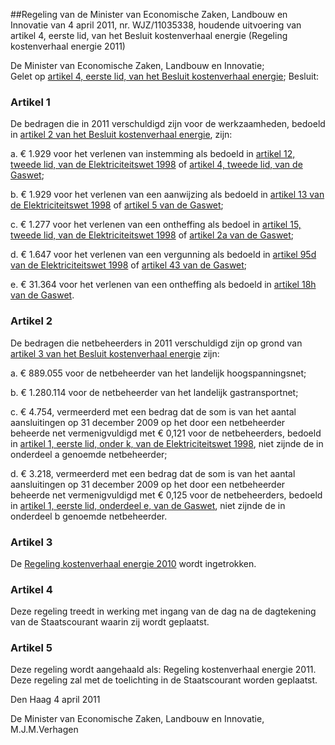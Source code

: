 <meta http-equiv='Content-Type' content='text/html; charset=utf-8' />

##Regeling van de Minister van Economische Zaken, Landbouw en Innovatie van 4 april 2011, nr. WJZ/11035338, houdende uitvoering van artikel 4, eerste lid, van het Besluit kostenverhaal energie (Regeling kostenverhaal energie 2011)

De Minister van Economische Zaken, Landbouw en Innovatie;  
Gelet op [artikel 4, eerste lid, van het Besluit kostenverhaal energie](../../../../../../AMvB/besluit/kostenverhaal/energie/BWBR0012621/README.md);
Besluit:    

### Artikel  1  

De bedragen die in 2011 verschuldigd zijn voor de werkzaamheden, bedoeld in [artikel 2 van het Besluit kostenverhaal energie](../../../../../../AMvB/besluit/kostenverhaal/energie/BWBR0012621/README.md), zijn: 

a. € 1.929 voor het verlenen van instemming als bedoeld in [artikel 12, tweede lid, van de Elektriciteitswet 1998](../../../../../../wet/elektriciteitswet/1998/BWBR0009755/README.md) of [artikel 4, tweede lid, van de Gaswet](../../../../../../wet/gaswet/BWBR0011440/README.md);  

b. € 1.929 voor het verlenen van een aanwijzing als bedoeld in [artikel 13 van de Elektriciteitswet 1998](../../../../../../wet/elektriciteitswet/1998/BWBR0009755/README.md) of [artikel 5 van de Gaswet](../../../../../../wet/gaswet/BWBR0011440/README.md);  

c. € 1.277 voor het verlenen van een ontheffing als bedoel in [artikel 15, tweede lid, van de Elektriciteitswet 1998](../../../../../../wet/elektriciteitswet/1998/BWBR0009755/README.md) of [artikel 2a van de Gaswet](../../../../../../wet/gaswet/BWBR0011440/README.md);  

d. € 1.647 voor het verlenen van een vergunning als bedoeld in [artikel 95d van de Elektriciteitswet 1998](../../../../../../wet/elektriciteitswet/1998/BWBR0009755/README.md) of [artikel 43 van de Gaswet](../../../../../../wet/gaswet/BWBR0011440/README.md);  

e. € 31.364 voor het verlenen van een ontheffing als bedoeld in [artikel 18h van de Gaswet](../../../../../../wet/gaswet/BWBR0011440/README.md).    

### Artikel  2  

De bedragen die netbeheerders in 2011 verschuldigd zijn op grond van [artikel 3 van het Besluit kostenverhaal energie](../../../../../../AMvB/besluit/kostenverhaal/energie/BWBR0012621/README.md) zijn: 

a. € 889.055 voor de netbeheerder van het landelijk hoogspanningsnet;  

b. € 1.280.114 voor de netbeheerder van het landelijk gastransportnet;  

c. € 4.754, vermeerderd met een bedrag dat de som is van het aantal aansluitingen op 31 december 2009 op het door een netbeheerder beheerde net vermenigvuldigd met € 0,121 voor de netbeheerders, bedoeld in [artikel 1, eerste lid, onder k, van de Elektriciteitswet 1998](../../../../../../wet/elektriciteitswet/1998/BWBR0009755/README.md), niet zijnde de in onderdeel a genoemde netbeheerder;  

d. € 3.218, vermeerderd met een bedrag dat de som is van het aantal aansluitingen op 31 december 2009 op het door een netbeheerder beheerde net vermenigvuldigd met € 0,125 voor de netbeheerders, bedoeld in [artikel 1, eerste lid, onderdeel e, van de Gaswet](../../../../../../wet/gaswet/BWBR0011440/README.md), niet zijnde de in onderdeel b genoemde netbeheerder.    

### Artikel  3  

De [Regeling kostenverhaal energie 2010](../../../../../../ministeriele-regeling/regeling/kostenverhaal/energie/2010/BWBR0027504/README.md) wordt ingetrokken.  

### Artikel  4  

Deze regeling treedt in werking met ingang van de dag na de dagtekening van de Staatscourant waarin zij wordt geplaatst.  

### Artikel  5  

Deze regeling wordt aangehaald als: Regeling kostenverhaal energie 2011.  
Deze regeling zal met de toelichting in de Staatscourant worden geplaatst.   

Den Haag 
4 april 2011   

De 
Minister van Economische Zaken, Landbouw en Innovatie,
M.J.M.Verhagen   
